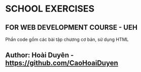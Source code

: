 # SCHOOL EXERCISES 

## FOR WEB DEVELOPMENT COURSE - UEH 

Phần code gồm các bài tập chương cơ bản, sử dụng HTML

## Author: Hoài Duyên - <https://github.com/CaoHoaiDuyen>



